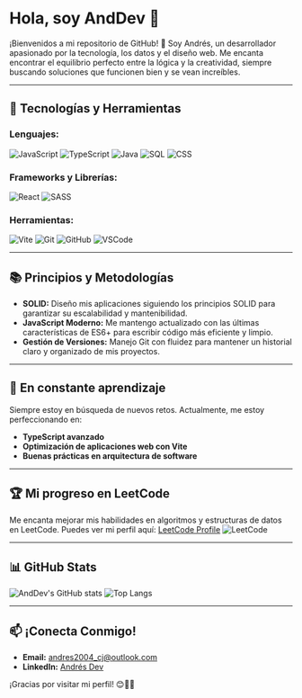# Hola, soy AndDev 👋

¡Bienvenidos a mi repositorio de GitHub! 🚀 Soy Andrés, un desarrollador apasionado por la tecnología, los datos y el diseño web. Me encanta encontrar el equilibrio perfecto entre la lógica y la creatividad, siempre buscando soluciones que funcionen bien y se vean increíbles.

---

## 🚀 Tecnologías y Herramientas

### Lenguajes:
![JavaScript](https://img.shields.io/badge/-JavaScript-F7DF1E?style=flat-square&logo=javascript&logoColor=black)
![TypeScript](https://img.shields.io/badge/-TypeScript-007ACC?style=flat-square&logo=typescript&logoColor=white)
![Java](https://img.shields.io/badge/-Java-007396?style=flat-square&logo=java&logoColor=white)
![SQL](https://img.shields.io/badge/-SQL-4479A1?style=flat-square&logo=mysql&logoColor=white)
![CSS](https://img.shields.io/badge/-CSS-1572B6?style=flat-square&logo=css3&logoColor=white)
  
### Frameworks y Librerías:
![React](https://img.shields.io/badge/-React-61DAFB?style=flat-square&logo=react&logoColor=black)
![SASS](https://img.shields.io/badge/-SASS-CC6699?style=flat-square&logo=sass&logoColor=white)

### Herramientas:
![Vite](https://img.shields.io/badge/-Vite-646CFF?style=flat-square&logo=vite&logoColor=white)
![Git](https://img.shields.io/badge/-Git-F05032?style=flat-square&logo=git&logoColor=white)
![GitHub](https://img.shields.io/badge/-GitHub-181717?style=flat-square&logo=github)
![VSCode](https://img.shields.io/badge/-VS%20Code-007ACC?style=flat-square&logo=visual-studio-code&logoColor=white)

---

## 📚 Principios y Metodologías

- **SOLID:** Diseño mis aplicaciones siguiendo los principios SOLID para garantizar su escalabilidad y mantenibilidad.
- **JavaScript Moderno:** Me mantengo actualizado con las últimas características de ES6+ para escribir código más eficiente y limpio.
- **Gestión de Versiones:** Manejo Git con fluidez para mantener un historial claro y organizado de mis proyectos.
  
---

## 🌱 En constante aprendizaje

Siempre estoy en búsqueda de nuevos retos. Actualmente, me estoy perfeccionando en:
- **TypeScript avanzado**
- **Optimización de aplicaciones web con Vite**
- **Buenas prácticas en arquitectura de software**

---

## 🏆 Mi progreso en LeetCode

Me encanta mejorar mis habilidades en algoritmos y estructuras de datos en LeetCode. Puedes ver mi perfil aquí: [LeetCode Profile](https://leetcode.com/u/cAndDev/) ![LeetCode](https://img.shields.io/badge/-LeetCode-FFA116?style=flat-square&logo=leetcode&logoColor=black)

---

## 📊 GitHub Stats

![AndDev's GitHub stats](https://github-readme-stats.vercel.app/api?username=cAndDev&show_icons=true&theme=tokyonight)
![Top Langs](https://github-readme-stats.vercel.app/api/top-langs/?username=cAndDev&layout=compact&theme=tokyonight)

---

## 📫 ¡Conecta Conmigo!

- **Email:** andres2004_cj@outlook.com
- **LinkedIn:** [Andrés Dev]([https://www.linkedin.com/in/andresdev](https://www.linkedin.com/in/andres-castillo-jimenez-249210292/))

¡Gracias por visitar mi perfil! 😊👨‍💻
